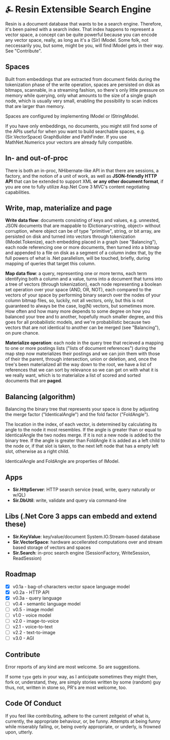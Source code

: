 # &#9084; Resin Extensible Search Engine

Resin is a document database that wants to be a search engine. Therefore, it's been paired with a search index. That index happens to represent a vector space, a concept can be quite powerful because you can encode any vector space, really, as long as it's a (Sir) IModel. Some folk, not neccessarily you, but some, might be you, will find IModel gets in their way. See "Contribute".

## Spaces

Built from embeddings that are extracted from document fields during the tokenization phase of the write operation, spaces are
persisted on disk as bitmaps, scannable, in a streaming fashion, so there's only little pressure on memory while querying, only what amounts to the size of a single graph node, which is usually very small, enabling the possibility to scan indices that are larger than memory. 

Spaces are configured by implementing IModel or IStringModel.

If you have only embeddings, no documents, you might still find some of the APIs useful for when you
want to build searchable spaces, e.g. (Sir.VectorSpace) GraphBuilder and PathFinder. If you use MathNet.Numerics your vectors are already fully compatible. 

## In- and out-of-proc

There is both an in-proc, NHibernate-like API in that there are sessions, a factory, and the notion of a unit of work, as well as __JSON-friendly HTTP API__ that can be extended to support XML __or any other document format__, if you are one to fully utilize Asp.Net Core 3 MVC's content negotiating capabilities.

## Write, map, materialize and page

__Write data flow__: documents consisting of keys and values, e.g. unnested, JSON documents that are mappable to IDictionary<string, object> without corruption, where object can be of type "primitive", string, or bit array, are persisted on disk and turned into vectors through tokenization (IModel.Tokenize), each embedding placed in a graph (see "Balancing"), each node referencing one or more documents, then turned into a bitmap and appended to a file on disk as a segment of a column index that, by the full powers of what is .Net parallelism, will be touched, briefly, during mapping of queries that target this column.

__Map data flow__: a query, representing one or more terms, each term identifying both a column and a value, turns into a document that turns into a tree of vectors (through tokenization), each node representing a boolean set operation over your space (AND, OR, NOT), each compared to the vectors of your space by performing binary search over the nodes of your column bitmap files, so, luckily, not all vectors, only, but this is not guaranteed to always be the case, log(N) vectors, but sometimes more. How often and how many more depends to some degree on how you balanced your tree and to another, hopefully much smaller degree, and this goes for all probabilistic models, and we're probabilistic because two vectors that are not identical to another can be merged (see "Balancing"), on pure chance.

__Materialize operation__: each node in the query tree that recieved a mapping to one or more postings lists ("lists of document references") during the map step now materializes their postings and we can join them with those of their the parent, through intersection, union or deletion, and, once the tree's been materialized all the way down to the root, we have a list of references that we can sort by relevance so we can get on with what it is we really want, which is to materialize a list of scored and sorted documents that are __paged__.

## Balancing (algorithm)

Balancing the binary tree that represents your space is done by adjusting the merge factor ("IdenticalAngle") and the fold factor ("FoldAngle"). 

The location in the index, of each vector, is determined by calculating its angle to the node it most resembles. If the angle is greater than or equal to IdenticalAngle the two nodes merge. If it is not a new node is added to the binary tree. If the angle is greater than FoldAngle it is added as a left child to the node or, if that slot is taken, to the next left node that has a empty left slot, otherwise as a right child.

IdenticalAngle and FoldAngle are properties of IModel.

## Apps

- __Sir.HttpServer__: HTTP search service (read, write, query naturally or w/QL)
- __Sir.DbUtil__: write, validate and query via command-line

## Libs (.Net Core 3 apps can embedd and extend these)

- __Sir.KeyValue__: key/value/document System.IO.Stream-based database
- __Sir.VectorSpace__: hardware accellerated computations over and stream based storage of vectors and spaces
- __Sir.Search__: in-proc search engine (SessionFactory, WriteSession, ReadSession)

## Roadmap

- [x] v0.1a - bag-of-characters vector space language model
- [x] v0.2a - HTTP API
- [x] v0.3a - query language
- [ ] v0.4 - semantic language model
- [ ] v0.5 - image model
- [ ] v1.0 - voice model
- [ ] v2.0 - image-to-voice
- [ ] v2.1 - voice-to-text
- [ ] v2.2 - text-to-image
- [ ] v3.0 - AGI

## Contribute

Error reports of any kind are most welcome. So are suggestions.

If some `type` gets in your way, as I anticipate sometimes they might then, fork or, understand, they, are simply stories written by some (random) guy thus, not, written in stone so, PR's are most welcome, too. 

## Code Of Conduct

If you feel like contributing, adhere to the current zeitgeist of what is, currently, the appropriate behaviour, or, be funny. Attempts at being funny while miserably failing, or, being overly appropriate, or underly, is frowned upon, utterly.
